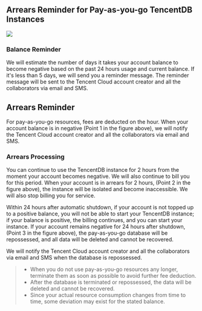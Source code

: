 ## Arrears Reminder for Pay-as-you-go TencentDB Instances
![](https://main.qcloudimg.com/raw/047e69df69e97cdfca9517a597b44370.png)
### Balance Reminder
We will estimate the number of days it takes your account balance to become negative based on the past 24 hours usage and current balance. If it's less than 5 days, we will send you a reminder message. The reminder message will be sent to the Tencent Cloud account creator and all the collaborators via email and SMS.

## Arrears Reminder
 For pay-as-you-go resources, fees are deducted on the hour. When your account balance is in negative (Point 1 in the figure above), we will notify the Tencent Cloud account creator and all the collaborators via email and SMS.

### Arrears Processing
You can continue to use the TencentDB instance for 2 hours from the moment your account becomes negative.
We will also continue to bill you for this period.
When your account is in arrears for 2 hours, (Point 2 in the figure above), the instance will be isolated and become inaccessible. We will also stop billing you for service.

Within 24 hours after automatic shutdown, 
if your account is not topped up to a positive balance, you will not be able to start your TencentDB instance; if your balance is positive, the billing continues, and you can start your instance. 
If your account remains negative for 24 hours after shutdown, (Point 3 in the figure above), the pay-as-you-go database will be repossessed, and all data will be deleted and cannot be recovered.

We will notify the Tencent Cloud account creator and all the collaborators via email and SMS when the database is repossessed.


>- When you do not use pay-as-you-go resources any longer, terminate them as soon as possible to avoid further fee deduction.
>- After the database is terminated or repossessed, the data will be deleted and cannot be recovered.
>- Since your actual resource consumption changes from time to time, some deviation may exist for the stated balance.

